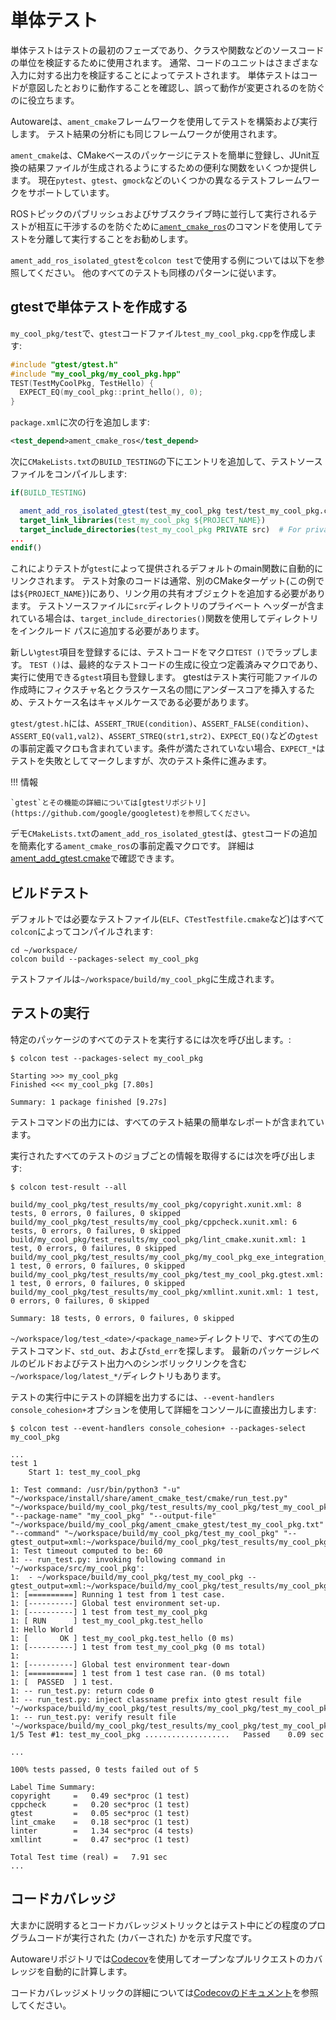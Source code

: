# 単体テスト

単体テストはテストの最初のフェーズであり、クラスや関数などのソースコードの単位を検証するために使用されます。
通常、コードのユニットはさまざまな入力に対する出力を検証することによってテストされます。
単体テストはコードが意図したとおりに動作することを確認し、誤って動作が変更されるのを防ぐのに役立ちます。

Autowareは、`ament_cmake`フレームワークを使用してテストを構築および実行します。
テスト結果の分析にも同じフレームワークが使用されます。

`ament_cmake`は、CMakeベースのパッケージにテストを簡単に登録し、JUnit互換の結果ファイルが生成されるようにするための便利な関数をいくつか提供します。
現在`pytest`、`gtest`、`gmock`などのいくつかの異なるテストフレームワークをサポートしています。

ROSトピックのパブリッシュおよびサブスクライブ時に並行して実行されるテストが相互に干渉するのを防ぐために[`ament_cmake_ros`](https://github.com/ros2/ament_cmake_ros/tree/master/ament_cmake_ros/cmake)のコマンドを使用してテストを分離して実行することをお勧めします。

`ament_add_ros_isolated_gtest`を`colcon test`で使用する例については以下を参照してください。
他のすべてのテストも同様のパターンに従います。

## gtestで単体テストを作成する

`my_cool_pkg/test`で、`gtest`コードファイル`test_my_cool_pkg.cpp`を作成します:

```cpp
#include "gtest/gtest.h"
#include "my_cool_pkg/my_cool_pkg.hpp"
TEST(TestMyCoolPkg, TestHello) {
  EXPECT_EQ(my_cool_pkg::print_hello(), 0);
}
```

`package.xml`に次の行を追加します:

```xml
<test_depend>ament_cmake_ros</test_depend>
```

次に`CMakeLists.txt`の`BUILD_TESTING`の下にエントリを追加して、テストソースファイルをコンパイルします:

```cmake
if(BUILD_TESTING)

  ament_add_ros_isolated_gtest(test_my_cool_pkg test/test_my_cool_pkg.cpp)
  target_link_libraries(test_my_cool_pkg ${PROJECT_NAME})
  target_include_directories(test_my_cool_pkg PRIVATE src)  # For private headers.
...
endif()
```

これによりテストが`gtest`によって提供されるデフォルトのmain関数に自動的にリンクされます。
テスト対象のコードは通常、別のCMakeターゲット(この例では`${PROJECT_NAME}`)にあり、リンク用の共有オブジェクトを追加する必要があります。
テストソースファイルに`src`ディレクトリのプライベート ヘッダーが含まれている場合は、`target_include_directories()`関数を使用してディレクトリをインクルード パスに追加する必要があります。

新しい`gtest`項目を登録するには、テストコードをマクロ`TEST ()`でラップします。
`TEST ()`は、最終的なテストコードの生成に役立つ定義済みマクロであり、実行に使用できる`gtest`項目も登録します。
gtestはテスト実行可能ファイルの作成時にフィクスチャ名とクラスケース名の間にアンダースコアを挿入するため、テストケース名はキャメルケースである必要があります。

`gtest/gtest.h`には、`ASSERT_TRUE(condition)`、`ASSERT_FALSE(condition)`、`ASSERT_EQ(val1,val2)`、`ASSERT_STREQ(str1,str2)`、`EXPECT_EQ()`などの`gtest`の事前定義マクロも含まれています。条件が満たされていない場合、`EXPECT_*`はテストを失敗としてマークしますが、次のテスト条件に進みます。

!!! 情報

    `gtest`とその機能の詳細については[gtestリポジトリ](https://github.com/google/googletest)を参照してください。

デモ`CMakeLists.txt`の`ament_add_ros_isolated_gtest`は、`gtest`コードの追加を簡素化する`ament_cmake_ros`の事前定義マクロです。
詳細は[ament_add_gtest.cmake](https://github.com/ros2/ament_cmake_ros/tree/master/ament_cmake_ros/cmake)で確認できます。

## ビルドテスト

<!-- cspell:ignore Testfile -->

デフォルトでは必要なテストファイル(`ELF`、`CTestTestfile.cmake`など)はすべて`colcon`によってコンパイルされます:

```console
cd ~/workspace/
colcon build --packages-select my_cool_pkg
```

テストファイルは`~/workspace/build/my_cool_pkg`に生成されます。

## テストの実行

特定のパッケージのすべてのテストを実行するには次を呼び出します。:

```console
$ colcon test --packages-select my_cool_pkg

Starting >>> my_cool_pkg
Finished <<< my_cool_pkg [7.80s]

Summary: 1 package finished [9.27s]
```

テストコマンドの出力には、すべてのテスト結果の簡単なレポートが含まれています。

実行されたすべてのテストのジョブごとの情報を取得するには次を呼び出します:

```console
$ colcon test-result --all

build/my_cool_pkg/test_results/my_cool_pkg/copyright.xunit.xml: 8 tests, 0 errors, 0 failures, 0 skipped
build/my_cool_pkg/test_results/my_cool_pkg/cppcheck.xunit.xml: 6 tests, 0 errors, 0 failures, 0 skipped
build/my_cool_pkg/test_results/my_cool_pkg/lint_cmake.xunit.xml: 1 test, 0 errors, 0 failures, 0 skipped
build/my_cool_pkg/test_results/my_cool_pkg/my_cool_pkg_exe_integration_test.xunit.xml: 1 test, 0 errors, 0 failures, 0 skipped
build/my_cool_pkg/test_results/my_cool_pkg/test_my_cool_pkg.gtest.xml: 1 test, 0 errors, 0 failures, 0 skipped
build/my_cool_pkg/test_results/my_cool_pkg/xmllint.xunit.xml: 1 test, 0 errors, 0 failures, 0 skipped

Summary: 18 tests, 0 errors, 0 failures, 0 skipped
```

`~/workspace/log/test_<date>/<package_name>`ディレクトリで、すべての生のテストコマンド、`std_out`、および`std_err`を探します。
最新のパッケージレベルのビルドおよびテスト出力へのシンボリックリンクを含む`~/workspace/log/latest_*/`ディレクトリもあります。

テストの実行中にテストの詳細を出力するには、`--event-handlers console_cohesion+`オプションを使用して詳細をコンソールに直接出力します:

```console
$ colcon test --event-handlers console_cohesion+ --packages-select my_cool_pkg

...
test 1
    Start 1: test_my_cool_pkg

1: Test command: /usr/bin/python3 "-u" "~/workspace/install/share/ament_cmake_test/cmake/run_test.py" "~/workspace/build/my_cool_pkg/test_results/my_cool_pkg/test_my_cool_pkg.gtest.xml" "--package-name" "my_cool_pkg" "--output-file" "~/workspace/build/my_cool_pkg/ament_cmake_gtest/test_my_cool_pkg.txt" "--command" "~/workspace/build/my_cool_pkg/test_my_cool_pkg" "--gtest_output=xml:~/workspace/build/my_cool_pkg/test_results/my_cool_pkg/test_my_cool_pkg.gtest.xml"
1: Test timeout computed to be: 60
1: -- run_test.py: invoking following command in '~/workspace/src/my_cool_pkg':
1:  - ~/workspace/build/my_cool_pkg/test_my_cool_pkg --gtest_output=xml:~/workspace/build/my_cool_pkg/test_results/my_cool_pkg/test_my_cool_pkg.gtest.xml
1: [==========] Running 1 test from 1 test case.
1: [----------] Global test environment set-up.
1: [----------] 1 test from test_my_cool_pkg
1: [ RUN      ] test_my_cool_pkg.test_hello
1: Hello World
1: [       OK ] test_my_cool_pkg.test_hello (0 ms)
1: [----------] 1 test from test_my_cool_pkg (0 ms total)
1:
1: [----------] Global test environment tear-down
1: [==========] 1 test from 1 test case ran. (0 ms total)
1: [  PASSED  ] 1 test.
1: -- run_test.py: return code 0
1: -- run_test.py: inject classname prefix into gtest result file '~/workspace/build/my_cool_pkg/test_results/my_cool_pkg/test_my_cool_pkg.gtest.xml'
1: -- run_test.py: verify result file '~/workspace/build/my_cool_pkg/test_results/my_cool_pkg/test_my_cool_pkg.gtest.xml'
1/5 Test #1: test_my_cool_pkg ...................   Passed    0.09 sec

...

100% tests passed, 0 tests failed out of 5

Label Time Summary:
copyright     =   0.49 sec*proc (1 test)
cppcheck      =   0.20 sec*proc (1 test)
gtest         =   0.05 sec*proc (1 test)
lint_cmake    =   0.18 sec*proc (1 test)
linter        =   1.34 sec*proc (4 tests)
xmllint       =   0.47 sec*proc (1 test)

Total Test time (real) =   7.91 sec
...
```

## コードカバレッジ

大まかに説明するとコードカバレッジメトリックとはテスト中にどの程度のプログラムコードが実行された (カバーされた) かを示す尺度です。

Autowareリポジトリでは[Codecov](https://app.codecov.io/gh/autowarefoundation/autoware.universe/)を使用してオープンなプルリクエストのカバレッジを自動的に計算します。

コードカバレッジメトリックの詳細については[Codecovのドキュメント](https://docs.codecov.com/docs/about-code-coverage)を参照してください。
